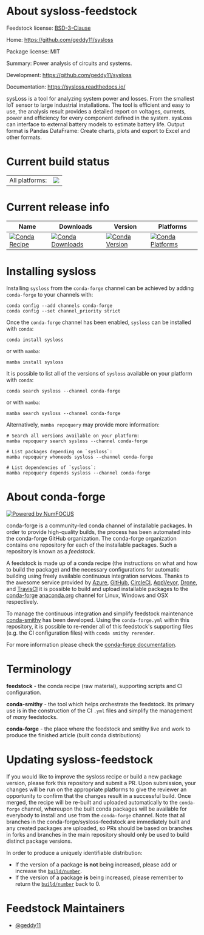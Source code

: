 About sysloss-feedstock
=======================

Feedstock license: [BSD-3-Clause](https://github.com/conda-forge/sysloss-feedstock/blob/main/LICENSE.txt)

Home: https://github.com/geddy11/sysloss

Package license: MIT

Summary: Power analysis of circuits and systems.

Development: https://github.com/geddy11/sysloss

Documentation: https://sysloss.readthedocs.io/

sysLoss is a tool for analyzing system power and losses. From the smallest
IoT sensor to large industrial installations. The tool is efficient and easy
to use, the analysis result provides a detailed report on voltages, currents,
power and efficiency for every component defined in the system. sysLoss can
interface to external battery models to estimate battery life. Output format
is Pandas DataFrame: Create charts, plots and export to Excel and other formats.


Current build status
====================


<table><tr><td>All platforms:</td>
    <td>
      <a href="https://dev.azure.com/conda-forge/feedstock-builds/_build/latest?definitionId=22320&branchName=main">
        <img src="https://dev.azure.com/conda-forge/feedstock-builds/_apis/build/status/sysloss-feedstock?branchName=main">
      </a>
    </td>
  </tr>
</table>

Current release info
====================

| Name | Downloads | Version | Platforms |
| --- | --- | --- | --- |
| [![Conda Recipe](https://img.shields.io/badge/recipe-sysloss-green.svg)](https://anaconda.org/conda-forge/sysloss) | [![Conda Downloads](https://img.shields.io/conda/dn/conda-forge/sysloss.svg)](https://anaconda.org/conda-forge/sysloss) | [![Conda Version](https://img.shields.io/conda/vn/conda-forge/sysloss.svg)](https://anaconda.org/conda-forge/sysloss) | [![Conda Platforms](https://img.shields.io/conda/pn/conda-forge/sysloss.svg)](https://anaconda.org/conda-forge/sysloss) |

Installing sysloss
==================

Installing `sysloss` from the `conda-forge` channel can be achieved by adding `conda-forge` to your channels with:

```
conda config --add channels conda-forge
conda config --set channel_priority strict
```

Once the `conda-forge` channel has been enabled, `sysloss` can be installed with `conda`:

```
conda install sysloss
```

or with `mamba`:

```
mamba install sysloss
```

It is possible to list all of the versions of `sysloss` available on your platform with `conda`:

```
conda search sysloss --channel conda-forge
```

or with `mamba`:

```
mamba search sysloss --channel conda-forge
```

Alternatively, `mamba repoquery` may provide more information:

```
# Search all versions available on your platform:
mamba repoquery search sysloss --channel conda-forge

# List packages depending on `sysloss`:
mamba repoquery whoneeds sysloss --channel conda-forge

# List dependencies of `sysloss`:
mamba repoquery depends sysloss --channel conda-forge
```


About conda-forge
=================

[![Powered by
NumFOCUS](https://img.shields.io/badge/powered%20by-NumFOCUS-orange.svg?style=flat&colorA=E1523D&colorB=007D8A)](https://numfocus.org)

conda-forge is a community-led conda channel of installable packages.
In order to provide high-quality builds, the process has been automated into the
conda-forge GitHub organization. The conda-forge organization contains one repository
for each of the installable packages. Such a repository is known as a *feedstock*.

A feedstock is made up of a conda recipe (the instructions on what and how to build
the package) and the necessary configurations for automatic building using freely
available continuous integration services. Thanks to the awesome service provided by
[Azure](https://azure.microsoft.com/en-us/services/devops/), [GitHub](https://github.com/),
[CircleCI](https://circleci.com/), [AppVeyor](https://www.appveyor.com/),
[Drone](https://cloud.drone.io/welcome), and [TravisCI](https://travis-ci.com/)
it is possible to build and upload installable packages to the
[conda-forge](https://anaconda.org/conda-forge) [anaconda.org](https://anaconda.org/)
channel for Linux, Windows and OSX respectively.

To manage the continuous integration and simplify feedstock maintenance
[conda-smithy](https://github.com/conda-forge/conda-smithy) has been developed.
Using the ``conda-forge.yml`` within this repository, it is possible to re-render all of
this feedstock's supporting files (e.g. the CI configuration files) with ``conda smithy rerender``.

For more information please check the [conda-forge documentation](https://conda-forge.org/docs/).

Terminology
===========

**feedstock** - the conda recipe (raw material), supporting scripts and CI configuration.

**conda-smithy** - the tool which helps orchestrate the feedstock.
                   Its primary use is in the construction of the CI ``.yml`` files
                   and simplify the management of *many* feedstocks.

**conda-forge** - the place where the feedstock and smithy live and work to
                  produce the finished article (built conda distributions)


Updating sysloss-feedstock
==========================

If you would like to improve the sysloss recipe or build a new
package version, please fork this repository and submit a PR. Upon submission,
your changes will be run on the appropriate platforms to give the reviewer an
opportunity to confirm that the changes result in a successful build. Once
merged, the recipe will be re-built and uploaded automatically to the
`conda-forge` channel, whereupon the built conda packages will be available for
everybody to install and use from the `conda-forge` channel.
Note that all branches in the conda-forge/sysloss-feedstock are
immediately built and any created packages are uploaded, so PRs should be based
on branches in forks and branches in the main repository should only be used to
build distinct package versions.

In order to produce a uniquely identifiable distribution:
 * If the version of a package **is not** being increased, please add or increase
   the [``build/number``](https://docs.conda.io/projects/conda-build/en/latest/resources/define-metadata.html#build-number-and-string).
 * If the version of a package **is** being increased, please remember to return
   the [``build/number``](https://docs.conda.io/projects/conda-build/en/latest/resources/define-metadata.html#build-number-and-string)
   back to 0.

Feedstock Maintainers
=====================

* [@geddy11](https://github.com/geddy11/)

